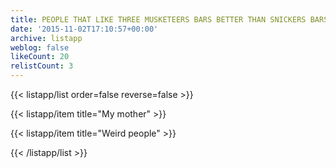 ```yaml
---
title: PEOPLE THAT LIKE THREE MUSKETEERS BARS BETTER THAN SNICKERS BARS
date: '2015-11-02T17:10:57+00:00'
archive: listapp
weblog: false
likeCount: 20
relistCount: 3
---
```



{{< listapp/list order=false reverse=false >}}

   {{< listapp/item title="My mother" >}}

   {{< listapp/item title="Weird people" >}}

{{< /listapp/list >}}
